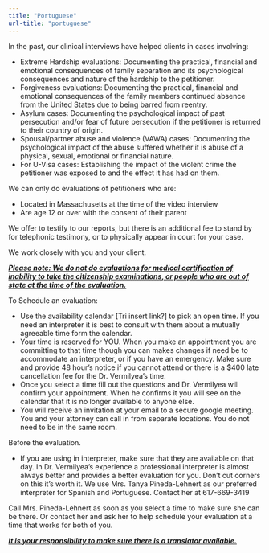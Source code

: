 ```yaml
---
title: "Portuguese"
url-title: "portuguese"
---
```

In the past, our clinical interviews have helped clients in cases involving:
<ul>
  <li>Extreme Hardship evaluations: Documenting the practical, financial and emotional consequences of family separation and its psychological consequences and nature of the hardship to the petitioner.</li>
  <li>Forgiveness evaluations: Documenting the practical, financial and emotional consequences of the family members continued absence from the United States due to being barred from reentry.</li>
  <li>Asylum cases: Documenting the psychological impact of past persecution and/or fear of future persecution if the petitioner is returned to their country of origin.</li>
  <li>Spousal/partner abuse and violence (VAWA) cases: Documenting the psychological impact of the abuse suffered whether it is abuse of a physical, sexual, emotional or financial nature.</li>
  <li>For U-Visa cases: Establishing the impact of the violent crime the petitioner was exposed to and the effect it has had on them.</li>
</ul>

We can only do evaluations of petitioners who are:
<ul>
    <li>Located in Massachusetts at the time of the video interview</li>
    <li>Are age 12 or over with the consent of their parent</li>
</ul>

We offer to testify to our reports, but there is an additional fee to stand by for telephonic  testimony, or to physically appear in court for your case.

We work closely with you and your client.

<b><i><u>Please note: We do not do evaluations for medical certification of inability to take the citizenship examinations, or people who are out of state at the time of the evaluation.</u></i></b>

To Schedule an evaluation:
<ul>
    <li>Use the availability calendar [Tri insert link?]  to pick an open time. If you need an interpreter it is best to consult with them about a mutually agreeable time form the calendar.</li>
    <li>Your time is reserved for YOU. When you make an appointment you are committing to that time though you can makes changes if need be to accommodate an interpreter, or if you have an emergency. Make sure and provide 48 hour’s notice if you cannot attend or there is a $400 late cancellation fee for the Dr. Vermilyea’s time.</li>
    <li>Once you select a time fill out the questions and Dr. Vermilyea will confirm your appointment.  When he confirms it you will see on the calendar that it is no longer available to anyone else.</li>
    <li>You will receive an invitation at your email to a secure google meeting. You and your attorney can call in from separate locations. You do not need to be in the same room.</li>
</ul>

Before the evaluation.
<ul>
    <li>If you are using in interpreter, make sure that they are available on that day. In Dr. Vermilyea’s experience a professional interpreter is almost always better and provides a better evaluation for you. Don’t cut corners on this it’s worth it. We use Mrs. Tanya Pineda-Lehnert as our preferred interpreter for Spanish and Portuguese.  Contact her at 617-669-3419</li>
</ul>

Call Mrs. Pineda-Lehnert as soon as you select a time to make sure she can be there. Or contact her and ask her to help schedule your evaluation at a time that works for both of you.

<b><i><u>It is your responsibility to make sure there is a translator available.</u></i></b>